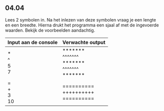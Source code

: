 ## 04.04
Lees 2 symbolen in. Na het inlezen van deze symbolen vraag je een lengte en een breedte. Hierna
drukt het programma een sjaal af met de ingevoerde waarden. Bekijk de voorbeelden aandachtig.

| Input aan de console | Verwachte output |
|----------------------|------------------|
| *<br>^<br>5<br>7 | \*\*\*\*\*\*\*<br>^^^^^^^<br>\*\*\*\*\*\*\* <br>^^^^^^^<br>\*\*\*\*\*\*\* |
| =<br>+<br>3<br>10 | ========== <br>++++++++++ <br>========== |
